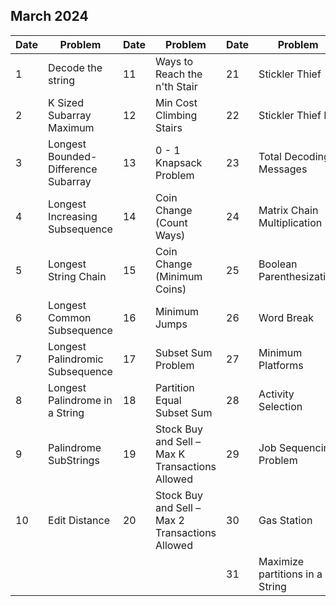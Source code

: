 ## March 2024

| Date | Problem                             | Date | Problem                                         | Date | Problem                         |
| ---- | ----------------------------------- | ---- | ----------------------------------------------- | ---- | ------------------------------- |
| 1    | Decode the string                   | 11   | Ways to Reach the n'th Stair                    | 21   | Stickler Thief                  |
| 2    | K Sized Subarray Maximum            | 12   | Min Cost Climbing Stairs                        | 22   | Stickler Thief II               |
| 3    | Longest Bounded-Difference Subarray | 13   | 0 - 1 Knapsack Problem                          | 23   | Total Decoding Messages         |
| 4    | Longest Increasing Subsequence      | 14   | Coin Change (Count Ways)                        | 24   | Matrix Chain Multiplication     |
| 5    | Longest String Chain                | 15   | Coin Change (Minimum Coins)                     | 25   | Boolean Parenthesization        |
| 6    | Longest Common Subsequence          | 16   | Minimum Jumps                                   | 26   | Word Break                      |
| 7    | Longest Palindromic Subsequence     | 17   | Subset Sum Problem                              | 27   | Minimum Platforms               |
| 8    | Longest Palindrome in a String      | 18   | Partition Equal Subset Sum                      | 28   | Activity Selection              |
| 9    | Palindrome SubStrings               | 19   | Stock Buy and Sell – Max K Transactions Allowed | 29   | Job Sequencing Problem          |
| 10   | Edit Distance                       | 20   | Stock Buy and Sell – Max 2 Transactions Allowed | 30   | Gas Station                     |
|      |                                     |      |                                                 | 31   | Maximize partitions in a String |
